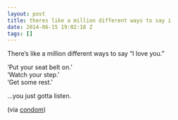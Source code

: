 ```yaml
---
layout: post
title: theres like a million different ways to say i
date: 2014-06-15 19:02:18 Z
tags: []
---
```

There’s like a million different ways to say “I love you.”  
  
‘Put your seat belt on.’  
‘Watch your step.’  
‘Get some rest.’

  
…you just gotta listen.

(via [condom](http://condom.tumblr.com/))

